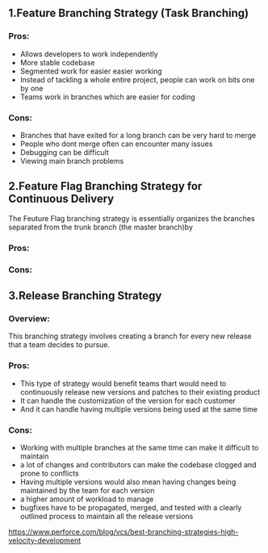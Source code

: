 ## 1.Feature Branching Strategy (Task Branching)
### Pros:
* Allows developers to work independently
* More stable codebase
* Segmented work for easier easier working
* Instead of tackling a whole entire project, people can work on bits one by one
* Teams work in branches which are easier for coding

### Cons:
* Branches that have exited for a long branch can be very hard to merge
* People who dont merge often can encounter many issues
* Debugging can be difficult
* Viewing main branch problems

## 2.Feature Flag Branching Strategy for Continuous Delivery
The Feuture Flag branching strategy is essentially organizes the branches separated from the 
trunk branch (the master branch)by 
### Pros:
### Cons:

## 3.Release Branching Strategy
### Overview: 
This branching strategy involves creating a branch for every new release that a team decides to pursue.
### Pros:
* This type of strategy would benefit teams thart would need to continuously release new versions and patches to their existing product
* It can handle the customization of the version for each customer
* And it can handle having multiple versions being used at the same time
### Cons:
* Working with multiple branches at the same time can make it difficult to maintain
* a lot of changes and contributors can make the codebase clogged and prone to conflicts
* Having multiple versions would also mean having changes being maintained by the team for each version 
* a higher amount of workload to manage
* bugfixes have to be propagated, merged, and tested with a clearly outlined process to maintain all the release versions

https://www.perforce.com/blog/vcs/best-branching-strategies-high-velocity-development

